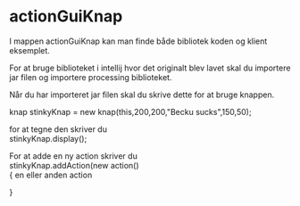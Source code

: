 # actionGuiKnap
I mappen actionGuiKnap kan man finde både bibliotek koden og klient eksemplet.

For at bruge biblioteket i intellij hvor det originalt blev lavet skal du importere jar filen og importere processing biblioteket.

Når du har importeret jar filen skal du skrive dette for at bruge knappen.

 knap stinkyKnap = new knap(this,200,200,"Becku sucks",150,50);
 
 for at tegne den skriver du<br> 
 stinkyKnap.display();
 
 For at adde en ny action skriver du <br>
 stinkyKnap.addAction(new action()<br> {
 en eller anden action
 
 }



